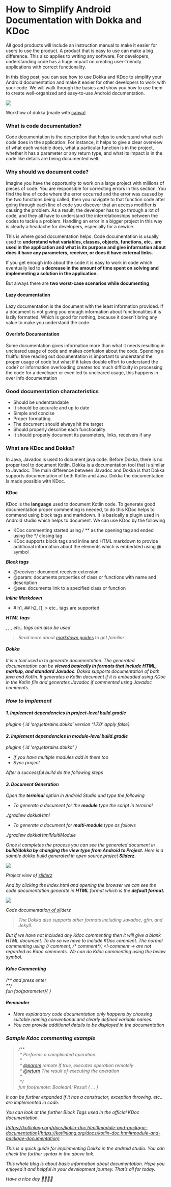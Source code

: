 # How to Simplify Android Documentation with Dokka and KDoc

All good products will include an instruction manual to make it easier for users to use the product. A product that is easy to use can make a big difference. This also applies to writing any software. For developers, understanding code has a huge impact on creating user-friendly applications with correct functionality.

In this blog post, you can see how to use Dokka and KDoc to simplify your Android documentation and make it easier for other developers to work with your code. We will walk through the basics and show you how to use them to create well-organized and easy-to-use Android documentation.

![](https://cdn.hashnode.com/res/hashnode/image/upload/v1677416047573/362f91a1-8160-41e4-9536-2b1921948aee.png)

Workflow of dokka \[made with [canva](https://www.canva.com/)\]

### What is code documentation?

Code documentation is the description that helps to understand what each code does in the application. For instance, it helps to give a clear overview of what each variable does, what a particular function is in the project, whether it has a parameter or any return type, and what its impact is in the code like details are being documented well.

### Why should we document code?

Imagine you have the opportunity to work on a large project with millions of pieces of code. You are responsible for correcting errors in this section. You find the line of code where the error occurred and the error was caused by the two functions being called, then you navigate to that function code after going through each line of code you discover that an access modifier is causing the problem. As a result, the developer has to go through a lot of code, and they all have to understand the interrelationships between the codes to tackle a problem. Handling an error in a bigger project in this way is clearly a headache for developers, especially for a newbie.

This is where good documentation helps. Code documentation is usually used to **understand what variables, classes, objects, functions, etc.. are used in the application and what is its purpose and give information about does it have any parameters, receiver, or does it have external links.**

If you get enough info about the code it is easy to work in code which eventually led to a **decrease in the amount of time spent on solving and implementing a solution in the application.**

But always there are **two worst-case scenarios while documenting**

#### Lazy documentation

Lazy documentation is the document with the least information provided. If a document is not giving you enough information about functionalities it is lazily formatted. Which is good for nothing, because it doesn’t bring any value to make you understand the code.

#### OverInfo Documentation

Some documentation gives information more than what it needs resulting in uncleared usage of code and makes confusion about the code. Spending a fruitful time reading out documentation is important to understand the proper usage of code but what if it takes double effort to understand the code? or information overloading creates too much difficulty in processing the code for a developer or even led to uncleared usage, this happens in over info documentation

### Good documentation characteristics

*   Should be understandable
*   It should be accurate and up to date
*   Simple and concise
*   Proper formatting
*   The document should always hit the target
*   Should properly describe each functionality
*   It should properly document its parameters, links, receivers if any

### What are KDoc and Dokka?

In Java, Javadoc is used to document java code. Before Dokka, there is no proper tool to document Kotlin. Dokka is a documentation tool that is similar to Javadoc. The main difference between Javadoc and Dokka is that Dokka supports documentation of both Kotlin and Java. Dokka the documentation is made possible with KDoc.

#### KDoc

KDoc is the **language** used to document Kotlin code. To generate good documentation proper commenting is needed, to do this KDoc helps to commend using block tags and markdown. It is basically a plugin used in Android studio which helps to document. We can use KDoc by the following

*   KDoc commenting started using / \*\* as the opening tag and ended using the \*/ closing tag
*   KDoc supports block tags and inline and HTML markdown to provide additional information about the elements which is embedded using @ symbol

***Block tags***

*   @receiver: document receiver extension
*   @param: documents properties of class or functions with name and description
*   @see: documents link to a specified class or function

***Inline Markdown***

*   \# h1, ## h2, \[\], > etc.. tags are supported

***HTML tags***

<i>, <img>, <html>, <head> etc.. tags can also be used

> Read more about [markdown guides](https://www.markdownguide.org/basic-syntax/) to get familiar

#### Dokka

It is a tool used in to generate documentation. The generated documentation can be **viewed basically in formats that include HTML, markup, and standard Javadoc**. Dokka supports documentation of both java and Kotlin. It generates a Kotlin document if it is embedded using KDoc in the Kotlin file and generates Javadoc if commented using Javadoc comments.

### How to implement

#### 1\. Implement dependencies in project-level build.gradle

plugins { id ‘org.jetbrains.dokka’ version ‘1.7.0’ apply false}

#### 2\. Implement dependencies in module-level build.gradle

plugins { id 'org.jetbrains.dokka' }

*   If you have multiple modules add in there too
*   Sync project

After a successful build do the following steps

#### 3\. Document Generation

Open the **terminal** option in Android Studio and type the following

*   To generate a document for the **module** type the script in terminal

./gradlew dokkaHtml

*   To generate a document for **multi-module** type as follows

./gradlew dokkaHtmlMultiModule

Once it completes the process you can see the generated document in **build/dokka by changing the view type from Android to Project.** Here is a sample dokka build generated in open source project [**Sliderz**](https://github.com/kodeflap/Sliderz)**.**

![](https://cdn.hashnode.com/res/hashnode/image/upload/v1677416049109/f453d823-7a10-4582-b822-bf98b49ff4ca.png)

Project view of [sliderz](https://github.com/kodeflap/Sliderz)

And by clicking the index.html and opening the browser we can see the code documentation generate in **HTML** format which is the **default format.**

![](https://cdn.hashnode.com/res/hashnode/image/upload/v1677416050224/09524739-608d-4dcf-9844-6fad86e99aed.png)

Code documentatio[n of sl](https://github.com/kodeflap/Sliderz)iderz

> The Dokka also supports other formats including Javadoc, gfm, and Jekyll.

But if we have not included any Kdoc commenting then it will give a blank HTML document. To do so we have to include KDoc comment. The normal commenting using // comment, /\* comment\*/, <!-comment → are not regarded as Kdoc comments. We can do Kdoc commenting using the below symbol.

#### Kdoc Commenting

/\*\* and press enter  
\*\*/  
fun foo(parameter){ }

#### Remainder

*   More explanatory code documentation only happens by choosing suitable naming conventional and clearly defined variable names.
*   You can provide additional details to be displayed in the documentation

### Sample Kdoc commenting example

> /\*\*  
>  \* Performs a complicated operation.  
>  \*  
>  \* [@param](http://twitter.com/param "Twitter profile for @param") remote If true, executes operation remotely   
>  \* [@return](http://twitter.com/return "Twitter profile for @return") The result of executing the operation   
>  \*  
>  \*/  
> fun foo(remote: Boolean): Result { … }

It can be further expanded if it has a constructor, exception throwing, etc.. are implemented in code.

You can look at the further Block Tags used in the official KDoc documentation.

[https://kotlinlang.org/docs/kotlin-doc.html#module-and-package-documentation](https://kotlinlang.org/docs/kotlin-doc.html#module-and-package-documentation)

This is a quick guide for implementing Dokka in the android studio. You can check the further syntax in the above link.

This whole blog is about basic information about documentation. Hope you enjoyed it and helpful in your development journey. That’s all for today.

Have a nice day 👋👋👋👋